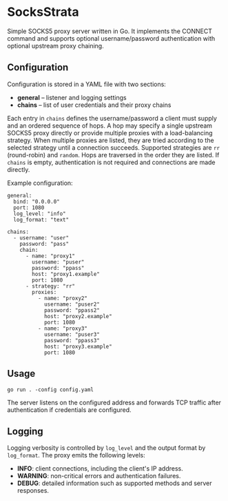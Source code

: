 # SocksStrata

Simple SOCKS5 proxy server written in Go. It implements the CONNECT command
and supports optional username/password authentication with optional upstream
proxy chaining.

## Configuration

Configuration is stored in a YAML file with two sections:

* **general** – listener and logging settings
* **chains** – list of user credentials and their proxy chains

Each entry in `chains` defines the username/password a client must supply
and an ordered sequence of hops. A hop may specify a single upstream
SOCKS5 proxy directly or provide multiple proxies with a load-balancing
strategy. When multiple proxies are listed, they are tried according to
the selected strategy until a connection succeeds. Supported strategies
are `rr` (round-robin) and `random`. Hops are traversed in the order they
are listed. If `chains` is empty, authentication is not required and
connections are made directly.

Example configuration:

```
general:
  bind: "0.0.0.0"
  port: 1080
  log_level: "info"
  log_format: "text"

chains:
  - username: "user"
    password: "pass"
    chain:
      - name: "proxy1"
        username: "puser"
        password: "ppass"
        host: "proxy1.example"
        port: 1080
      - strategy: "rr"
        proxies:
          - name: "proxy2"
            username: "puser2"
            password: "ppass2"
            host: "proxy2.example"
            port: 1080
          - name: "proxy3"
            username: "puser3"
            password: "ppass3"
            host: "proxy3.example"
            port: 1080
```

## Usage

```
go run . -config config.yaml
```

The server listens on the configured address and forwards TCP traffic after
authentication if credentials are configured.

## Logging

Logging verbosity is controlled by `log_level` and the output format by
`log_format`. The proxy emits the following levels:

- **INFO**: client connections, including the client's IP address.
- **WARNING**: non-critical errors and authentication failures.
- **DEBUG**: detailed information such as supported methods and server responses.

